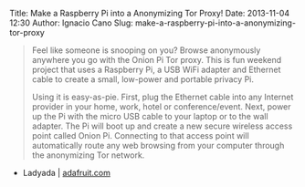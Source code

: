 Title: Make a Raspberry Pi into a Anonymizing Tor Proxy!
Date: 2013-11-04 12:30
Author: Ignacio Cano
Slug: make-a-raspberry-pi-into-a-anonymizing-tor-proxy

> Feel like someone is snooping on you? Browse anonymously anywhere you
> go with the Onion Pi Tor proxy. This is fun weekend project that uses
> a Raspberry Pi, a USB WiFi adapter and Ethernet cable to create a
> small, low-power and portable privacy Pi.
>
> Using it is easy-as-pie. First, plug the Ethernet cable into any
> Internet provider in your home, work, hotel or conference/event. Next,
> power up the Pi with the micro USB cable to your laptop or to the wall
> adapter. The Pi will boot up and create a new secure wireless access
> point called Onion Pi. Connecting to that access point will
> automatically route any web browsing from your computer through the
> anonymizing Tor network.

- Ladyada | [adafruit.com][]

  [adafruit.com]: http://learn.adafruit.com/onion-pi?view=all
    "Make a Raspberry Pi into a Anonymizing Tor Proxy!"
